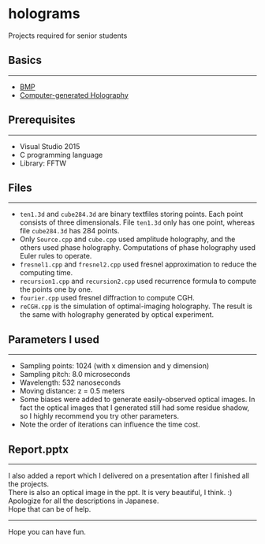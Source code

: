 # holograms
Projects required for senior students  

## Basics  
---
* [BMP](https://en.wikipedia.org/wiki/BMP_file_format)  
* [Computer-generated Holography](https://en.wikipedia.org/wiki/Computer-generated_holography)  

## Prerequisites
---
* Visual Studio 2015  
* C programming language  
* Library: FFTW

## Files  
---
* `ten1.3d` and `cube284.3d` are binary textfiles storing points. Each point consists of three dimensionals. File  `ten1.3d` only has one point, whereas file `cube284.3d` has 284 points.
* Only `Source.cpp` and `cube.cpp` used amplitude holography, and the others used phase holography. Computations of phase holography used Euler rules to operate.
* `fresnel1.cpp` and `fresnel2.cpp` used fresnel approximation to reduce the computing time.
* `recursion1.cpp` and `recursion2.cpp` used recurrence formula to compute the points one by one.
* `fourier.cpp` used fresnel diffraction to compute CGH.
* `reCGH.cpp` is the simulation of optimal-imaging holography. The result is the same with holography generated by optical experiment.  

## Parameters I used  
---
* Sampling points: 1024 (with x dimension and y dimension)  
* Sampling pitch: 8.0 microseconds
* Wavelength: 532 nanoseconds
* Moving distance: z = 0.5 meters  
* Some biases were added to generate easily-observed optical images. In fact the optical images that I generated still had some residue shadow, so I highly recommend you try other parameters.  
* Note the order of iterations can influence the time cost.  

## Report.pptx  
---
I also added a report which I delivered on a presentation after I finished all the projects.  
There is also an optical image in the ppt. It is very beautiful, I think. :)  
Apologize for all the descriptions in Japanese.  
Hope that can be of help.  

---
Hope you can have fun.
